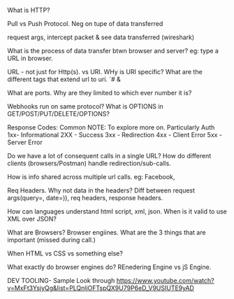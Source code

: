

What is HTTP?

Pull vs Push Protocol.
Neg on tupe of data transferred

request args, intercept packet & see data transferred (wireshark)


What is the process of data transfer btwn browser and server? eg: type a URL in browser.



URL - not just for Http(s). vs URI. WHy is URI specific? What are the different tags that extend url to uri.
`#  &

What are ports. Why are they limited to which ever number it is?


Webhooks run on same protocol? What is OPTIONS in GET/POST/PUT/DELETE/OPTIONS?


Response Codes: Common 
NOTE: To explore more on. Particularly Auth
1xx- Informational
2XX - Success
3xx - Redirection
4xx - Client Error
5xx - Server Error


Do we have a lot of consequent calls in a single URL? How do different clients (browsers/Postman) handle redirection/sub-calls.


How is info shared across multiple url calls. eg: Facebook, 

Req Headers. Why not data in the headers? Diff between request args(query=, date=)), req headers, response headers.


How can languages understand html script, xml, json.  When is it valid to use XML over JSON?




What are Browsers? Browser engiines.  What are the 3 things that are important (missed during call.)


When HTML vs CSS vs something else?


What exactly do browser engines do? REnedering Engine vs jS Engine.







DEV TOOLING- Sample
Look through https://www.youtube.com/watch?v=MxFt3YsjyQg&list=PLQnljOFTspQX9U79P6eD_V9USIUTE9yAD
